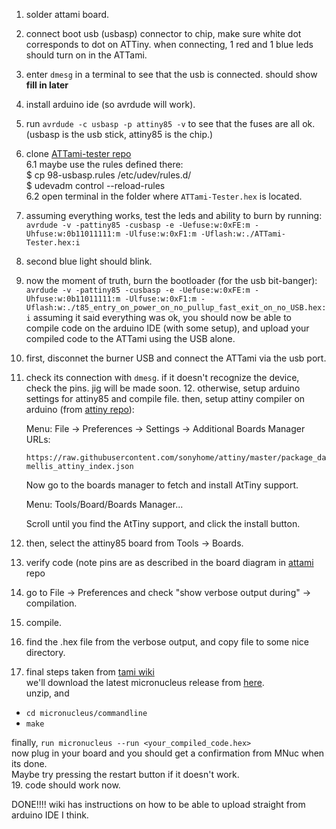 1. solder attami board.
2. connect boot usb (usbasp) connector to chip, 
	make sure white dot corresponds to dot on ATTiny.
	when connecting, 1 red and 1 blue leds should turn on in the ATTami.
3. enter `dmesg` in a terminal to see that the usb is connected. should show ****fill in later**** 
4. install arduino ide (so avrdude will work).
5. run `avrdude -c usbasp -p attiny85 -v` to see that the fuses are all ok.
	(usbasp is the usb stick, attiny85 is the chip.)
6. clone [ATTami-tester repo](https://github.com/telavivmakers/ATTami-Tester)  
	6.1 maybe use the rules defined there:  
		$ cp 98-usbasp.rules /etc/udev/rules.d/  
		$ udevadm control --reload-rules  
	6.2 open terminal in the folder where `ATTami-Tester.hex` is located.  
7. assuming everything works, test the leds and ability to burn by running:
`avrdude -v -pattiny85 -cusbasp -e -Uefuse:w:0xFE:m -Uhfuse:w:0b11011111:m -Ulfuse:w:0xF1:m -Uflash:w:./ATTami-Tester.hex:i`
8. second blue light should blink.
9. now the moment of truth, burn the bootloader (for the usb bit-banger):
	`avrdude -v -pattiny85 -cusbasp -e -Uefuse:w:0xFE:m -Uhfuse:w:0b11011111:m -Ulfuse:w:0xF1:m -Uflash:w:./t85_entry_on_power_on_no_pullup_fast_exit_on_no_USB.hex:i`
assuming it said everything was ok, you should now be able to compile code on the arduino IDE (with some setup), and upload your compiled code to the ATTami using the USB alone.
10. first, disconnet the burner USB and connect the ATTami via the usb port.
11. check its connection with `dmesg`.
if it doesn't recognize the device, check the pins. jig will be made soon.
	12. otherwise, setup arduino settings for attiny85 and compile file. then, setup attiny compiler on arduino (from [attiny repo](https://github.com/sonyhome/attiny`)):

	Menu: File -> Preferences -> Settings -> Additional Boards Manager URLs:

	`https://raw.githubusercontent.com/sonyhome/attiny/master/package_damellis_attiny_index.json`

	Now go to the boards manager to fetch and install AtTiny support.

	Menu: Tools/Board/Boards Manager...

	Scroll until you find the AtTiny support, and click the install button.

13. then, select the attiny85 board from Tools -> Boards.
14. verify code (note pins are as described in the board diagram in [attami](https://github.com/telavivmakers/at-tami) repo
15. go to File -> Preferences and check "show verbose output during" -> compilation.
16. compile.
17. find the .hex file from the verbose output, and copy file to some nice directory.

18. final steps taken from [tami wiki](https://wiki.telavivmakers.org/ATtami#micronucleus_.28command_line.29)\
 we'll download the latest micronucleus release from [here](https://github.com/micronucleus/micronucleus/releases).  \
 unzip, and  
 - `cd micronucleus/commandline`  
 - `make`  
 
 finally, 
 `run micronucleus --run <your_compiled_code.hex>`\
 now plug in your board and you should get a confirmation from MNuc when its done. \
 Maybe try pressing the restart button if it doesn't work.\
 19. code should work now.
 
DONE!!!!
wiki has instructions on how to be able to upload straight from arduino IDE I think.
